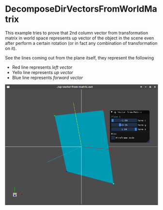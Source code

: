 # DecomposeDirVectorsFromWorldMatrix

This example tries to prove that 2nd column vector from transformation matrix in world space
represents up vector of the object in the scene even after perform a certain rotation (or in fact
any combination of transformation on it).

See the lines coming out from the plane itself, they represent the following
* Red line represents *left vector*
* Yello line represents *up vector*
* Blue line represents *forward vector*

![screenshot](screenshot.png)

